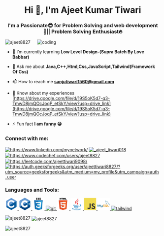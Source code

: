 
<h1 align="center">Hi 👋, I'm Ajeet Kumar Tiwari</h1>
<h3 align="center">I'm a Passionate😎 for Problem Solving and web development🌈|| Problem Solving Enthusiast🔥</h3>
<img align="right" alt="coding" width="400" src="https://raw.githubusercontent.com/TheDudeThatCode/TheDudeThatCode/master/Assets/Developer.gif"

<p align="left"> <img src="https://komarev.com/ghpvc/?username=ajeet8827&label=Profile%20views&color=0e75b6&style=flat" alt="ajeet8827" /> </p>

- 🌱 I’m currently learning **Low Level Design-(Supra Batch By Love Babbar)**

- 💬 Ask me about **Java,C++,Html,Css,JavaScript,Tailwind(Framework Of Css)**

- 📫 How to reach me **sanjutiwari1560@gmail.com**

- 📄 Know about my experiences [https://drive.google.com/file/d/19S5oK5d7-q3-TmwD8jmQOcJoqP_etSkY/view?usp=drive_link](https://drive.google.com/file/d/19S5oK5d7-q3-TmwD8jmQOcJoqP_etSkY/view?usp=drive_link)

- ⚡ Fun fact **I am funny 😀**

<h3 align="left">Connect with me:</h3>
<p align="left">
<a href="https://linkedin.com/in/https://www.linkedin.com/mynetwork/" target="blank"><img align="center" src="https://raw.githubusercontent.com/rahuldkjain/github-profile-readme-generator/master/src/images/icons/Social/linked-in-alt.svg" alt="https://www.linkedin.com/mynetwork/" height="30" width="40" /></a>
<a href="https://instagram.com/_ajeet_tiwari018" target="blank"><img align="center" src="https://raw.githubusercontent.com/rahuldkjain/github-profile-readme-generator/master/src/images/icons/Social/instagram.svg" alt="_ajeet_tiwari018" height="30" width="40" /></a>
<a href="https://www.codechef.com/users/https://www.codechef.com/users/ajeet8827" target="blank"><img align="center" src="https://cdn.jsdelivr.net/npm/simple-icons@3.1.0/icons/codechef.svg" alt="https://www.codechef.com/users/ajeet8827" height="30" width="40" /></a>
<a href="https://www.leetcode.com/https://leetcode.com/ajeettiwari9098/" target="blank"><img align="center" src="https://raw.githubusercontent.com/rahuldkjain/github-profile-readme-generator/master/src/images/icons/Social/leet-code.svg" alt="https://leetcode.com/ajeettiwari9098/" height="30" width="40" /></a>
<a href="https://auth.geeksforgeeks.org/user/https://auth.geeksforgeeks.org/user/ajeettiwari8827/?utm_source=geeksforgeeks&utm_medium=my_profile&utm_campaign=auth_user" target="blank"><img align="center" src="https://raw.githubusercontent.com/rahuldkjain/github-profile-readme-generator/master/src/images/icons/Social/geeks-for-geeks.svg" alt="https://auth.geeksforgeeks.org/user/ajeettiwari8827/?utm_source=geeksforgeeks&utm_medium=my_profile&utm_campaign=auth_user" height="30" width="40" /></a>
</p>

<h3 align="left">Languages and Tools:</h3>
<p align="left"> <a href="https://www.cprogramming.com/" target="_blank" rel="noreferrer"> <img src="https://raw.githubusercontent.com/devicons/devicon/master/icons/c/c-original.svg" alt="c" width="40" height="40"/> </a> <a href="https://www.w3schools.com/cpp/" target="_blank" rel="noreferrer"> <img src="https://raw.githubusercontent.com/devicons/devicon/master/icons/cplusplus/cplusplus-original.svg" alt="cplusplus" width="40" height="40"/> </a> <a href="https://www.w3schools.com/css/" target="_blank" rel="noreferrer"> <img src="https://raw.githubusercontent.com/devicons/devicon/master/icons/css3/css3-original-wordmark.svg" alt="css3" width="40" height="40"/> </a> <a href="https://git-scm.com/" target="_blank" rel="noreferrer"> <img src="https://www.vectorlogo.zone/logos/git-scm/git-scm-icon.svg" alt="git" width="40" height="40"/> </a> <a href="https://www.w3.org/html/" target="_blank" rel="noreferrer"> <img src="https://raw.githubusercontent.com/devicons/devicon/master/icons/html5/html5-original-wordmark.svg" alt="html5" width="40" height="40"/> </a> <a href="https://www.java.com" target="_blank" rel="noreferrer"> <img src="https://raw.githubusercontent.com/devicons/devicon/master/icons/java/java-original.svg" alt="java" width="40" height="40"/> </a> <a href="https://developer.mozilla.org/en-US/docs/Web/JavaScript" target="_blank" rel="noreferrer"> <img src="https://raw.githubusercontent.com/devicons/devicon/master/icons/javascript/javascript-original.svg" alt="javascript" width="40" height="40"/> </a> <a href="https://www.mysql.com/" target="_blank" rel="noreferrer"> <img src="https://raw.githubusercontent.com/devicons/devicon/master/icons/mysql/mysql-original-wordmark.svg" alt="mysql" width="40" height="40"/> </a> <a href="https://tailwindcss.com/" target="_blank" rel="noreferrer"> <img src="https://www.vectorlogo.zone/logos/tailwindcss/tailwindcss-icon.svg" alt="tailwind" width="40" height="40"/> </a> </p>

<p><img align="left" src="https://github-readme-stats.vercel.app/api/top-langs?username=ajeet8827&show_icons=true&locale=en&layout=compact" alt="ajeet8827" /></p>

<p>&nbsp;<img align="center" src="https://github-readme-stats.vercel.app/api?username=ajeet8827&show_icons=true&locale=en" alt="ajeet8827" /></p>

<p><img align="center" src="https://github-readme-streak-stats.herokuapp.com/?user=ajeet8827&" alt="ajeet8827" /></p>
